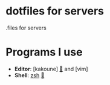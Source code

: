 # dotfiles for servers

.files for servers

# Programs I use
- **Editor**: [kakoune] [:pencil:](https://github.com/mlunax/dotfiles-srv/blob/master/.config/kak/kakrc) and [vim]
- **Shell**: [zsh](https://github.com/ohmyzsh/ohmyzsh) [:pencil:](https://github.com/mlunax/dotfiles-srv/blob/master/.zshrc)

